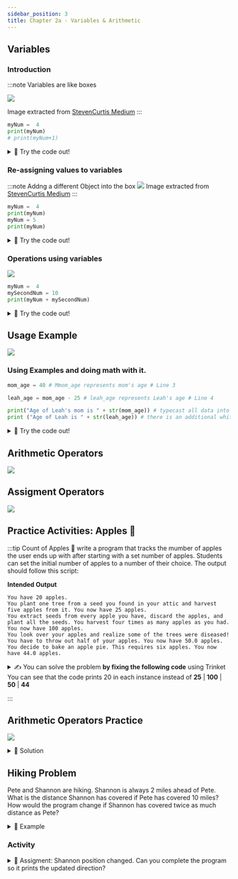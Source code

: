 ```yaml
---
sidebar_position: 3
title: Chapter 2a - Variables & Arithmetic
---
```


## Variables

### Introduction


:::note Variables are like boxes

<!-- ![](../../static/img/2022-05-04-03-07-10.png) -->
![](../../static/img/2022-05-04-03-21-48.png)

Image extracted from [StevenCurtis Medium](https://stevenpcurtis.medium.com/what-is-a-variable-3447ac1331b9)
:::

```python
myNum =  4
print(myNum)
# print(myNum+1)
```

<details>
<summary>
🧪 Try the code out! 
</summary>
<iframe src="https://trinket.io/embed/python/b2edae9fe5" width="100%" height="300" frameborder="0" marginwidth="0" marginheight="0" allowfullscreen></iframe>

</details>

### Re-assigning values to variables

:::note Addng a different Object into the box
![](../../static/img/2022-05-04-03-21-09.png)
Image extracted from [StevenCurtis Medium](https://stevenpcurtis.medium.com/what-is-a-variable-3447ac1331b9)
:::

```python
myNum =  4 
print(myNum) 
myNum = 5
print(myNum) 
```


<details>
<summary>
🧪 Try the code out! 
</summary>
<iframe src="https://trinket.io/embed/python/81a661f2eb" width="100%" height="300" frameborder="0" marginwidth="0" marginheight="0" allowfullscreen></iframe>

</details>


### Operations using variables
![](../../static/img/2022-05-04-03-26-20.png)
```python
myNum =  4
mySecondNum = 10
print(myNum + mySecondNum) 
```

<details>
<summary>
🧪 Try the code out! 
</summary>
<iframe src="https://trinket.io/embed/python/02335cd571" width="100%" height="300" frameborder="0" marginwidth="0" marginheight="0" allowfullscreen></iframe>

</details>



## Usage Example

![](../../static/img/2022-04-26-20-14-58.png)

### Using Examples and doing math with it.
```python
mom_age = 40 # Mmom_age represents mom's age # Line 3

leah_age = mom_age - 25 # leah_age represents Leah's age # Line 4

print("Age of Leah's mom is " + str(mom_age)) # typecast all data into string type    # Line 5
print ("Age of Leah is " + str(leah_age)) # there is an additional whitespace in the text to improve readablity # Line 6
```

<details>
<summary>
🧪 Try the code out! 
</summary>
<iframe src="https://trinket.io/embed/python3/7f0196f87d" width="100%" height="300" frameborder="0" marginwidth="0" marginheight="0" allowfullscreen></iframe>

</details>



## Arithmetic Operators

![](../../static/img/2022-04-26-20-29-18.png)





## Assigment Operators

![](../../static/img/2022-04-26-20-30-36.png)



## Practice Activities: Apples 🍎

:::tip Count of Apples 🍎
write a program that tracks the mumber of apples the user ends up with after starting with a set number of apples. Students  can set the initial number of apples to a number of their choice. The output should follow this script:

**Intended Output**
```Output
You have 20 apples.
You plant one tree from a seed you found in your attic and harvest five apples from it. You now have 25 apples.
You extract seeds from every apple you have, discard the apples, and plant all the seeds. You harvest four times as many apples as you had. You now have 100 apples.
You look over your apples and realize some of the trees were diseased! You have to throw out half of your apples. You now have 50.0 apples.
You decide to bake an apple pie. This requires six apples. You now have 44.0 apples.
```

<details>
<summary>
✍  You can solve the problem <b>by fixing the following code</b> using Trinket
You can see that the code prints 20 in each instance instead of <b>25</b> | <b>100</b> | <b>50</b> | <b>44</b>
</summary>
<iframe src="https://trinket.io/embed/python/f596202714" width="100%" height="600" frameborder="0" marginwidth="0" marginheight="0" allowfullscreen></iframe>

</details>

:::

## Arithmetic Operators Practice

![](../../static/img/2022-04-26-20-35-32.png)


<details>
<summary>
📒 Solution
</summary>
<iframe src="https://trinket.io/embed/python3/85939a160b" width="100%" height="600" frameborder="0" marginwidth="0" marginheight="0" allowfullscreen></iframe>

</details>

## Hiking Problem
Pete and Shannon are hiking. Shannon is always 2 miles ahead of Pete. What is the distance Shannon has covered if Pete has covered 10 miles? How would the program change if Shannon has covered twice as much distance as Pete?


<details>
<summary>
📒 Example
</summary>
<iframe src="https://trinket.io/embed/python3/b65afedb60" width="100%" height="600" frameborder="0" marginwidth="0" marginheight="0" allowfullscreen></iframe>

</details>

### Activity
<details>
<summary>
📝 Assigment: Shannon position changed. Can you complete the program so it prints the updated direction?
</summary>
<iframe src="https://trinket.io/embed/python3/0eb7a60624" width="100%" height="600" frameborder="0" marginwidth="0" marginheight="0" allowfullscreen></iframe>

</details>
















